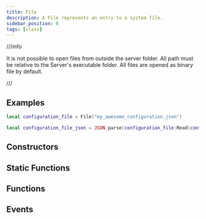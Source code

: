 ```yaml
---
title: File
description: A File represents an entry to a system file.
sidebar_position: 0
tags: [class]
---
```


<HeaderDeclaration type="Class" name="File" />

///info

It is not possible to open files from outside the server folder. All path must be relative to the Server's executable folder. All files are opened as binary file by default.

///


## Examples

```lua
local configuration_file = File("my_awesome_configuration.json")

local configuration_file_json = JSON.parse(configuration_file:Read(configuration_file:Size()))
```


## Constructors

<ConstructorDeclaration type="Class" name="File" />


## Static Functions

<StaticFunctionsDeclaration type="Class" name="File" />


## Functions

<FunctionsDeclaration type="Class" name="File" />


## Events

<EventsDeclaration type="Class" name="File" />
